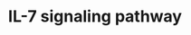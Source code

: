 ---
annotations:
- id: PW:0000908
  parent: signaling pathway
  type: Pathway Ontology
  value: interleukin-7 signaling pathway
authors:
- MaintBot
- Mkutmon
- Eweitz
description: ''
last-edited: 2021-05-23
organisms:
- Gallus gallus
redirect_from:
- /index.php/Pathway:WP781
- /instance/WP781
revision: null
schema-jsonld:
- '@context': https://schema.org/
  '@id': https://wikipathways.github.io/pathways/WP781.html
  '@type': Dataset
  creator:
    '@type': Organization
    name: WikiPathways
  description: ''
  keywords:
  - AKT1
  - BAD
  - BAX
  - BCL2L11
  - BLK
  - CBL
  - CBLB
  - CCNA2
  - CCND2
  - CDK2
  - CDK4
  - CLTC
  - FOXO1A
  - FOXO3
  - FYN
  - GRB2
  - GSK3B
  - Gene Symbol
  - HRAS
  - IL2RG
  - IL7R
  - IRF1
  - IRS1
  - IRS2
  - JAK1
  - JAK3
  - LYN
  - MAP2K1
  - MAP2K2
  - MAPK1
  - MAPK3
  - MCL1
  - MUC1
  - PIK3R1
  - PTK2B
  - RAF1
  - RB1
  - RCJMB04_17i9
  - SHC1
  - SOS1
  - STAM
  - STAM2
  - STAT3
  - STAT5A
  - STAT5B
  license: CC0
  name: IL-7 signaling pathway
seo: CreativeWork
title: IL-7 signaling pathway
wpid: WP781
---